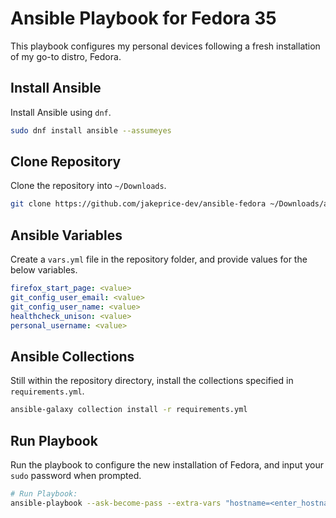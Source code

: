# Ansible Playbook for Fedora 35

This playbook configures my personal devices following a fresh installation of my go-to distro, Fedora.

## Install Ansible

Install Ansible using `dnf`.

```sh
sudo dnf install ansible --assumeyes
```

## Clone Repository

Clone the repository into `~/Downloads`.

```sh
git clone https://github.com/jakeprice-dev/ansible-fedora ~/Downloads/ansible-fedora
```

## Ansible Variables

Create a `vars.yml` file in the repository folder, and provide values for the below variables.

```yaml
firefox_start_page: <value>
git_config_user_email: <value>
git_config_user_name: <value>
healthcheck_unison: <value>
personal_username: <value>
```

## Ansible Collections

Still within the repository directory, install the collections specified in `requirements.yml`.

```sh
ansible-galaxy collection install -r requirements.yml
```

## Run Playbook

Run the playbook to configure the new installation of Fedora, and input your `sudo` password when prompted.

```sh
# Run Playbook:
ansible-playbook --ask-become-pass --extra-vars "hostname=<enter_hostname>" playbook.yml
```

